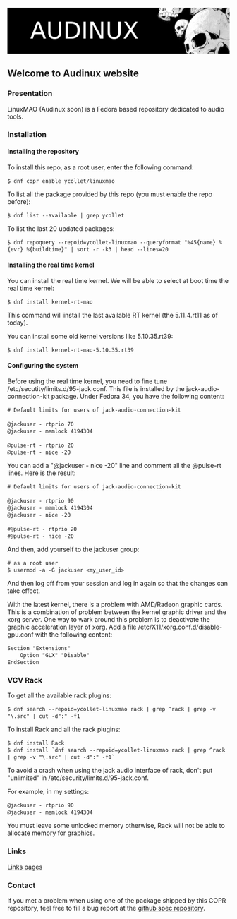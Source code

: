![Audinux](images/AudinuxBanner.png)

## Welcome to Audinux website

### Presentation

LinuxMAO (Audinux soon) is a Fedora based repository dedicated to audio tools.

### Installation

#### Installing the repository

To install this repo, as a root user, enter the following command:
```
$ dnf copr enable ycollet/linuxmao
```
To list all the package provided by this repo (you must enable the repo before):
```
$ dnf list --available | grep ycollet
```
To list the last 20 updated packages:
```
$ dnf repoquery --repoid=ycollet-linuxmao --queryformat "%45{name} %{evr} %{buildtime}" | sort -r -k3 | head --lines=20
```

#### Installing the real time kernel

You can install the real time kernel. We will be able to select at boot time the real time kernel:
```
$ dnf install kernel-rt-mao
```
This command will install the last available RT kernel (the 5.11.4.rt11 as of today).

You can install some old kernel versions like 5.10.35.rt39:
```
$ dnf install kernel-rt-mao-5.10.35.rt39
```

#### Configuring the system

Before using the real time kernel, you need to fine tune /etc/secutity/limits.d/95-jack.conf.
This file is installed by the jack-audio-connection-kit package.
Under Fedora 34, you have the following content:
```
# Default limits for users of jack-audio-connection-kit

@jackuser - rtprio 70
@jackuser - memlock 4194304

@pulse-rt - rtprio 20
@pulse-rt - nice -20
```

You can add a "@jackuser - nice -20" line and comment all the @pulse-rt lines. Here is the result:
```
# Default limits for users of jack-audio-connection-kit

@jackuser - rtprio 90
@jackuser - memlock 4194304
@jackuser - nice -20

#@pulse-rt - rtprio 20
#@pulse-rt - nice -20
```

And then, add yourself to the jackuser group:
```
# as a root user
$ usermod -a -G jackuser <my_user_id>
```

And then log off from your session and log in again so that the changes can take effect.

With the latest kernel, there is a problem with AMD/Radeon graphic cards. This is a combination of problem between the kernel graphic driver and the xorg server.
One way to wark around this problem is to deactivate the graphic acceleration layer of xorg.
Add a file  /etc/X11/xorg.conf.d/disable-gpu.conf with the following content:
```
Section "Extensions"
    Option "GLX" "Disable"
EndSection
```

### VCV Rack

To get all the available rack plugins:
```
$ dnf search --repoid=ycollet-linuxmao rack | grep ^rack | grep -v "\.src" | cut -d":" -f1
```

To install Rack and all the rack plugins:
```
$ dnf install Rack
$ dnf install `dnf search --repoid=ycollet-linuxmao rack | grep ^rack | grep -v "\.src" | cut -d":" -f1`
```

To avoid a crash when using the jack audio interface of rack, don't put "unlimited" in /etc/security/limits.d/95-jack.conf.

For example, in my settings:
```
@jackuser - rtprio 90
@jackuser - memlock 4194304
```
You must leave some unlocked memory otherwise, Rack will not be able to allocate memory for graphics.

### Links

[Links pages](pages/links.md)

### Contact

If you met a problem when using one of the package shipped by this COPR repository, feel free to fill a bug report at the [github spec repository](https://github.com/ycollet/fedora-spec).

